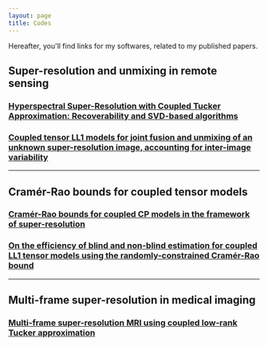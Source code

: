 ```yaml
---
layout: page
title: Codes
---
```


Hereafter, you'll find links for my softwares, related to my published papers.

## Super-resolution and unmixing in remote sensing

### [Hyperspectral Super-Resolution with Coupled Tucker Approximation: Recoverability and SVD-based algorithms](https://cprevost4.github.io/HSR_Software/)

### [Coupled tensor LL1 models for joint fusion and unmixing of an unknown super-resolution image, accounting for inter-image variability](https://cprevost4.github.io/LL1_HSR_HU/)

---

## Cramér-Rao bounds for coupled tensor models

### [Cramér-Rao bounds for coupled CP models in the framework of super-resolution](https://cprevost4.github.io/CCRB_Software/)

### [On the efficiency of blind and non-blind estimation for coupled LL1 tensor models using the randomly-constrained Cramér-Rao bound](https://cprevost4.github.io/RCCRB_Software)

---

## Multi-frame super-resolution in medical imaging

### [Multi-frame super-resolution MRI using coupled low-rank Tucker approximation](https://cprevost4.github.io/RICOTTA_Software)


